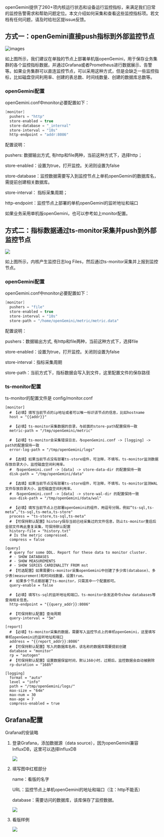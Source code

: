 openGemini提供了260+项内核运行状态和设备运行监控指标，来满足我们日常的监控告警需求和帮助问题定位。本文介绍如何采集和查看这些监控指标项。若文档有任何问题，请及时给社区提issue反馈。

##  方式一：openGemini直接push指标到外部监控节点
![images](./images/direct.png)

如上图所示，我们建议在单独的节点上部署单机版openGemini，用于保存业务集群的各个监控指标数据，并通过Grafana或者Prometheus进行数据展示、告警等。如果业务集群可以直连监控节点，可以采用这种方式，但是会缺乏一些监控指标，比如磁盘空间利用率、创建的表总数、时间线数量、创建的数据库总数等。

### openGemini配置

openGemini.conf中monitor必要配置如下：

```c
[monitor]
  pushers = "http"
  store-enabled = true
  store-database = "_internal"
  store-interval = "10s"
  http-endpoint = "addr:8086"
```

配置说明：

pushers: 数据输出方式, 有http和file两种，当前这种方式下，选择http；

store-enabled：设置为true，打开监控。关闭则设置为false

store-database：监控数据需要写入到监控节点上单机openGemini的数据库名，需提前创建相关数据库。

store-interval： 指标采集周期；

http-endpoint：监控节点上部署的单机openGemini的监听地址和端口

 

如果业务采用单机版openGemini，也可以参考如上monitor配置。



## 方式二：指标数据通过ts-monitor采集并push到外部监控节点

![](/Users/xiangyu/Documents/pages/images/ts-monitor.png)

如上图所示，内核产生监控日志log Files，然后通过ts-monitor采集并上报到监控节点。

### openGemini配置

openGemini.conf中monitor必要配置如下：

```c
[monitor]
  pushers = "file"
  store-enabled = true
  store-interval = "10s"
  store-path = "/home/openGemini/metric/metric.data"
```

配置说明：

pushers：数据输出方式, 有http和file两种，当前这种方式下，选择file

store-enabled：设置为true，打开监控。关闭则设置为false

store-interval：指标采集周期

store-path：当前方式下，指标数据会写入到文件，这里配置文件的保存路径

### ts-monitor配置

ts-monitor的配置文件是 config/monitor.conf

```
[monitor]
  # 【必填】填写当前节点的ip地址或者可以唯一标识该节点的信息，比如hostname
  host = "{{addr}}"

  # 【必填】ts-monitor采集数据的目录，与前面的store-path配置保持一致
  metric-path = "/tmp/openGemini/metric"

  # 【必填】ts-monitor会采集错误日志，与openGemini.conf -> [logging] -> path的配置保持一致
  error-log-path = "/tmp/openGemini/logs"

  # 【选填】如果当前节点没有部署ts-store组件，可注释，不填写。ts-monitor监测数据存放目录大小，监控磁盘空间利用率。
  #  与openGemini.conf -> [data] -> store-data-dir 的配置保持一致
  disk-path = "/tmp/openGemini/data"
  
  # 【选填】如果当前节点没有部署ts-store组件，可注释，不填写。ts-monitor监测WAL文件存放目录大小，监控磁盘空间利用率。
  #  与openGemini.conf -> [data] -> store-wal-dir 的配置保持一致
  aux-disk-path = "/tmp/openGemini/data/wal"
  
  # 【必填】填写当前节点上已部署openGemini的组件，用逗号分隔，例如“ts-sql,ts-meta”,"ts-sql,ts-meta,ts-store"
  process = "ts-store,ts-sql,ts-meta"
  # 【可保持默认配置】history保存当前已经采集过的文件信息，防止ts-monitor重启后全部文件再此重复采集，可保持默认配置
  history-file = "history.txt"
  # Is the metric compressed.
  compress = false

[query]
  # query for some DDL. Report for these data to monitor cluster.
  # - SHOW DATABASES
  # - SHOW MEASUREMENTS
  # - SHOW SERIES CARDINALITY FROM mst
  # 【可选配置】如果需要ts-monitor采集openGemini中创建了多少库(database)、多少表(measurement)和时间线数量，设置true。
  #  如果多个节点都部署了ts-monitor，只需其中一个配置即可。
  query-enable = false
  
  # 【必填】填写ts-sql的监听地址和端口，ts-monitor会发送命令show databases等查询相关信息。
  http-endpoint = "{{query_addr}}:8086"
  
  # 【可保持默认配置】查询周期
  query-interval = "5m"

[report]
  # 【必填】ts-monitor采集的数据，需要写入监控节点上的单机openGemini，这里填写单机openGemini的监听地址和端口
  address = "{{report_addr}}:8086"
  # 【可保持默认配置】写入的数据库名称，该名称的数据库需要提前创建
  database = "monitor"
  rp = "autogen"
  # 【可保持默认配置】设置数据保留时间，默认168小时，过期后，监控数据会自动被删除
  rp-duration = "168h"

[logging]
  format = "auto"
  level = "info"
  path = "/tmp/openGemini/logs/"
  max-size = "64m"
  max-num = 30
  max-age = 7
  compress-enabled = true
```

## Grafana配置

Grafana的安装略

1. 登录Grafana，添加数据源（data source），因为openGemini兼容InfluxDB，这里可以选择InfluxDB

   ![](./images/grafana-1.png)

2. 填写图中红框部分

   name：看版的名字

   URL：监控节点上单机openGemini的地址和端口（注：http不能丢）

   database：需要访问的数据库，该库保存了监控数据。

   ![](./images/grafana-2.png)

3. 看版样例

   ![](./images/grafana-3.png)

